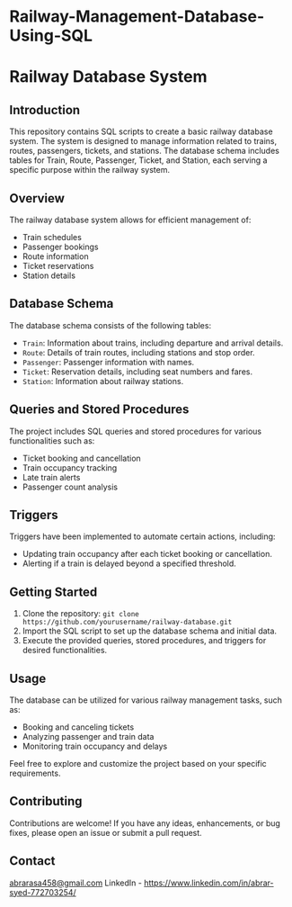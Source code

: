 # Railway-Management-Database-Using-SQL
# Railway Database System
## Introduction
This repository contains SQL scripts to create a basic railway database system. The system is designed to manage information related to trains, routes, passengers, tickets, and stations. The database schema includes tables for Train, Route, Passenger, Ticket, and Station, each serving a specific purpose within the railway system.

## Overview

The railway database system allows for efficient management of:

- Train schedules
- Passenger bookings
- Route information
- Ticket reservations
- Station details

## Database Schema

The database schema consists of the following tables:

- `Train`: Information about trains, including departure and arrival details.
- `Route`: Details of train routes, including stations and stop order.
- `Passenger`: Passenger information with names.
- `Ticket`: Reservation details, including seat numbers and fares.
- `Station`: Information about railway stations.

## Queries and Stored Procedures

The project includes SQL queries and stored procedures for various functionalities such as:

- Ticket booking and cancellation
- Train occupancy tracking
- Late train alerts
- Passenger count analysis

## Triggers

Triggers have been implemented to automate certain actions, including:

- Updating train occupancy after each ticket booking or cancellation.
- Alerting if a train is delayed beyond a specified threshold.

## Getting Started

1. Clone the repository: `git clone https://github.com/yourusername/railway-database.git`
2. Import the SQL script to set up the database schema and initial data.
3. Execute the provided queries, stored procedures, and triggers for desired functionalities.

## Usage

The database can be utilized for various railway management tasks, such as:

- Booking and canceling tickets
- Analyzing passenger and train data
- Monitoring train occupancy and delays

Feel free to explore and customize the project based on your specific requirements.

## Contributing

Contributions are welcome! If you have any ideas, enhancements, or bug fixes, please open an issue or submit a pull request.

## Contact

abrarasa458@gmail.com
LinkedIn - https://www.linkedin.com/in/abrar-syed-772703254/


